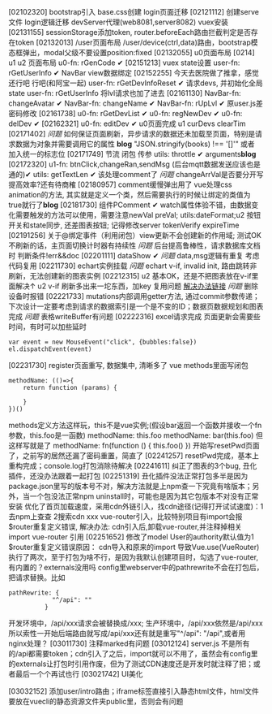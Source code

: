 [02102320] bootstrap引入 base.css创建 login页面迁移 
[02121112] 创建serve文件 login逻辑迁移 devServer代理(web8081,server8082) vuex安装
[02131155] sessionStorage添加token, router.beforeEach路由拦截判定是否存在token
[02132013] /user页面布局 /user/device(ctrl,data)路由，bootstrap模态框弹出，modal父级不要设置position:fixed
[02132055] u0页面布局
[0214] u1 u2 页面布局
u0-fn: rGenCode ✔
[02151213] vuex state设置 
user-fn: rGetUserInfo ✔
NavBar view数据绑定
[02152255] 今天去医院做了推拿，感觉还行吧 行吧(和阿宝一起)
user-fn: rGetDevInfoReset ✔ 请求devs, 并初始化全局state
user-fn: rGetUserInfo 将lvl请求也加了进去
[02161130] NavBar-fn: changeAvatar ✔
NavBar-fn: changeName ✔ NavBar-fn: rUpLvl ✔ 
原user.js差密码修改
[02161738] u0-fn: rGetDevList ✔ u0-fn: regNewDev ✔ u0-fn: delDev ✔
[02162321] u0-fn: editDev ✔ u0页面完成
u1 curDevs clearTim
[02171402] 
*问题* 如何保证页面刷新，异步请求的数据还未加载至页面，特别是请求数据为对象并需要调用它的属性 **blog**
"JSON.stringify(books) !== '[]'" 或者 加入统一的标志位
[02171749] 节流 闭包 传参 utils: throttle ✔  arguments**blog**
[02172320] u1-fn: btnClick,changeRan,sendMsg (后台mqtt数据发送应该也是通的)✔ utils: getTextLen ✔ 该处理comment了
*问题* changeArrVal是否要分开写 提高效率?还有待商榷
[02180957] comment缓慢弹出用了 vue处理css animation的方法, 其实就是定义一个类，然后需要执行的时候让绑定的类值为true就行了**blog**
[02181730] 组件PComment ✔ watch属性体验不错，由数据变化需要触发的方法可以使用，需要注意newVal preVal; utils:dateFormat;u2 按钮开关和state同步, 还差图表按钮; 记得修改server tokenVerify expireTime
[02191256] 关于@绑定事件（利用闭包）view更新不会创建新的作用域; 测试OK 不刷新的话，主页面切换计时器有持续性
*问题* 后台提高鲁棒性，请求数据库文档时 判断条件!err&&doc
[02201111] dataShow ✔
*问题* data,msg逻辑有重复 考虑代码复用
[02211730] echart实例挂载
*问题*  echart v-if, invalid init, 路由跳转非刷新，无法创建新的图表实例
[02212315] u2 基本OK，还是不把图表放在v-if里面解决↑
u2 v-if 刷新多出来一坨东西，加key 复用问题 <a href="https://segmentfault.com/q/1010000039976435">解决办法链接</a> 
*问题* 删除设备时报错
[02221733] mutations内部调用getter方法, 通过commit参数传递；下次设计一定要考虑到请求的数据索引是一个是不变的ID；数据页数据规划和图表完成
*问题* 表格writeBuffer有问题
[02222316] excel请求完成 页面更新会需要些时间，有时可以加些延时
```
var event = new MouseEvent("click", {bubbles:false})
el.dispatchEvent(event)
```
[02231730] register页面重写, 数据集中, 清晰多了
vue methods里面写闭包
```
methodName: (()=>{
    return function (params) {

    }
})()
```
methods定义方法这样玩，this不是vue实例;(假设bar返回一个函数并接收一个fn参数，this.foo是一函数)
methodName: this.foo
methodName: bar(this.foo) 
但这样写就是了
methodName: fn(function () {
    this.foo()
})
开始写resetPwd页面了，之前写的居然还漏了密码重置，简直了
[02241257] resetPwd完成，基本上重构完成；console.log打包消除待解决
[02241611] 纠正了图表的3个bug, 丑化插件，还没办法跟着一起打包
[02251319] 丑化插件没法正常打包多半是因为package.json里写的版本号不对，解决方法就是上npm查一下究竟有啥版本；另外，当一个包没法正常npm uninstall时，可能也是因为其它包版本不对没有正常安装
优化了首页加载速度，采用cdn外链引入，找cdn途径(记得打开试试速度)：1去npm上查查 2搜索cdn xxx
vue-router引入，比较特别项目有import会报$router重复定义错误, 解决办法: cdn引入后,卸载vue-router,并注释掉相关 import vue-router 引用
[02251652] 修改了model User的authority默认值为1
$router重复定义错误原因：
cdn导入和原来的import 导致Vue.use(VueRouter)执行了两次，至于打包为啥不行，是因为我默认创建项目时，勾选了vue-router,有内置的？externals没用吗
config里webserver中的pathrewrite不会在打包后，把请求替换。比如
```
pathRewrite: {
            "^/api": ""
          }
```
开发环境中，/api/xxx请求会被替换成/xxx;
生产环境中，/api/xxx依然是/api/xxx
所以索性一开始后端路由就写成/api/xxx还有就是重写"^/api": "/api",或者用nginx处理？
[03011730] 注释marked有问题
[03012124] server.js 不是所有的/api都需要token；cdn引入了之后，import就可以不用了，虽然会有config里的externals让打包时引用作废，但为了测试CDN速度还是开发时就注释了把；或者最后一个个再试也行
[03021742] UI美化

[03032152] 添加user/intro路由；iframe标签直接引入静态html文件，html文件要放在vuecli的静态资源文件夹public里，否则会有问题